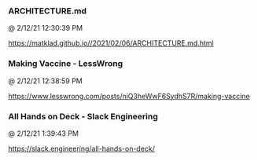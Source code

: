 ﻿

### ARCHITECTURE.md
@ 2/12/21 12:30:39 PM

https://matklad.github.io//2021/02/06/ARCHITECTURE.md.html



### Making Vaccine - LessWrong
@ 2/12/21 12:38:59 PM

https://www.lesswrong.com/posts/niQ3heWwF6SydhS7R/making-vaccine



### All Hands on Deck - Slack Engineering
@ 2/12/21 1:39:43 PM

https://slack.engineering/all-hands-on-deck/

